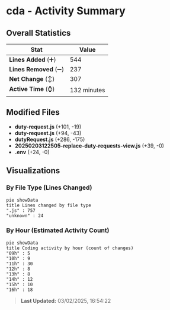 # cda - Activity Summary 

## Overall Statistics

| Stat                   | Value                                                             |
| ---------------------- | ----------------------------------------------------------------- |
| **Lines Added** (➕)   | 544                                          |
| **Lines Removed** (➖) | 237                                        |
| **Net Change** (↕)    | 307                |
| **Active Time** (⌚)   | 132 minutes |


## Modified Files
- **duty-request.js** (+101, -19)
- **duty-request.js** (+94, -43)
- **dutyRequest.js** (+286, -175)
- **20250203122505-replace-duty-requests-view.js** (+39, -0)
- **.env** (+24, -0)

## Visualizations

### By File Type (Lines Changed)

```mermaid
pie showData
title Lines changed by file type
".js" : 757
"unknown" : 24
```

### By Hour (Estimated Activity Count)

```mermaid
pie showData
title Coding activity by hour (count of changes)
"09h" : 5
"10h" : 9
"11h" : 30
"12h" : 8
"13h" : 8
"14h" : 12
"15h" : 10
"16h" : 18
```


> **Last Updated:** 03/02/2025, 16:54:22